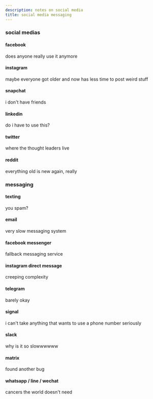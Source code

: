 ```yaml
---
description: notes on social media
title: social media messaging
---
```

### social medias

#### facebook

does anyone really use it anymore

#### instagram

maybe everyone got older and now has less time to post weird stuff

#### snapchat

i don't have friends

#### linkedin

do i have to use this?

#### twitter

where the thought leaders live

#### reddit

everything old is new again, really

### messaging

#### texting

you spam?

#### email

very slow messaging system

#### facebook messenger

fallback messaging service

#### instagram direct message

creeping complexity

#### telegram

barely okay

#### signal

i can't take anything that wants to use a phone number seriously

#### slack

why is it so slowwwwww

#### matrix

found another bug

#### whatsapp / line / wechat

cancers the world doesn't need